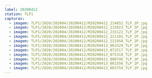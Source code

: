 ```yaml
---
label: 20200412
station: TLP1
capturas:
  - imagem: TLP1/2020/202004/20200412/M20200412_214652_TLP_1P.jpg
  - imagem: TLP1/2020/202004/20200412/M20200412_215023_TLP_1P.jpg
  - imagem: TLP1/2020/202004/20200412/M20200412_215122_TLP_1P.jpg
  - imagem: TLP1/2020/202004/20200412/M20200412_221101_TLP_1P.jpg
  - imagem: TLP1/2020/202004/20200412/M20200412_221950_TLP_1P.jpg
  - imagem: TLP1/2020/202004/20200412/M20200413_063329_TLP_1P.jpg
  - imagem: TLP1/2020/202004/20200412/M20200413_072517_TLP_1P.jpg
  - imagem: TLP1/2020/202004/20200412/M20200413_075318_TLP_1P.jpg
  - imagem: TLP1/2020/202004/20200412/M20200413_080746_TLP_1P.jpg
  - imagem: TLP1/2020/202004/20200412/M20200413_081556_TLP_1P.jpg
  - imagem: TLP1/2020/202004/20200412/M20200413_083759_TLP_1P.jpg
---
```

